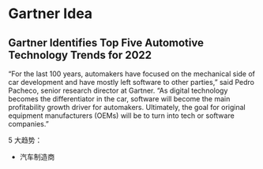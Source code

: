 # Gartner Idea

## Gartner Identifies Top Five Automotive Technology Trends for 2022

“For the last 100 years, automakers have focused on the mechanical side of car development and have mostly left software to other parties,” said Pedro Pacheco, senior research director at Gartner. “As digital technology becomes the differentiator in the car, software will become the main profitability growth driver for automakers. Ultimately, the goal for original equipment manufacturers (OEMs) will be to turn into tech or software companies.”

5 大趋势：
- 汽车制造商